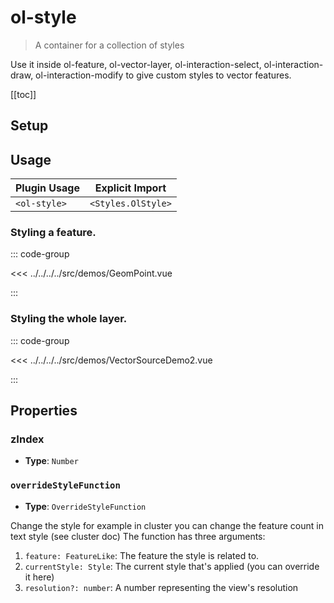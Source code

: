 # ol-style

> A container for a collection of styles

Use it inside ol-feature, ol-vector-layer, ol-interaction-select, ol-interaction-draw, ol-interaction-modify to give custom styles to vector features.

[[toc]]

## Setup

<!--@include: ../../styles.plugin.md-->

## Usage

| Plugin Usage |  Explicit Import   |
| ------------ | :----------------: |
| `<ol-style>` | `<Styles.OlStyle>` |

<script setup>
import GeomPoint from "@demos/GeomPoint.vue"
import VectorSourceDemo2 from "@demos/VectorSourceDemo2.vue"
</script>

### Styling a feature.

<ClientOnly>
<GeomPoint/>
</ClientOnly>

::: code-group

<<< ../../../../src/demos/GeomPoint.vue

:::

### Styling the whole layer.

<ClientOnly>
<VectorSourceDemo2/>
</ClientOnly>

::: code-group

<<< ../../../../src/demos/VectorSourceDemo2.vue

:::

## Properties

### zIndex

- **Type**: `Number`

### `overrideStyleFunction`

- **Type**: `OverrideStyleFunction`

Change the style for example in cluster you can change the feature count in text style (see cluster doc)
The function has three arguments:

1. `feature: FeatureLike`: The feature the style is related to.
2. `currentStyle: Style`: The current style that's applied (you can override it here)
3. `resolution?: number`: A number representing the view's resolution
